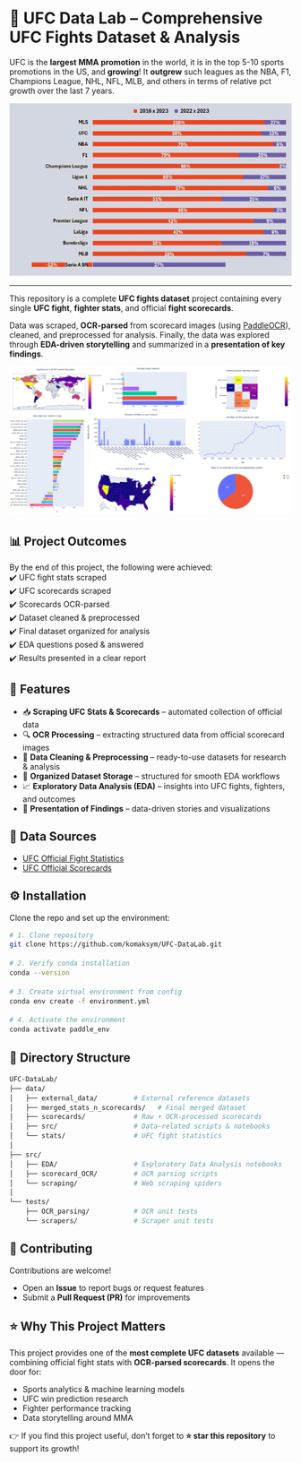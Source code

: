 # 🥊 UFC Data Lab – Comprehensive UFC Fights Dataset & Analysis  
UFC is the **largest MMA promotion** in the world, it is in the top 5-10 sports promotions in the US, and **growing**! It **outgrew** such leagues as the NBA, F1, Champions League, NHL, NFL, MLB, and others in terms of relative pct growth over the last 7 years. 

<p align="center">
  <img src="leaguesgrowth.jpg" alt="UFC Data Analysis Preview">
</p>

---
This repository is a complete **UFC fights dataset** project containing every single **UFC fight**, **fighter stats**, and official **fight scorecards**.  

Data was scraped, **OCR-parsed** from scorecard images (using [PaddleOCR](https://github.com/PaddlePaddle/PaddleOCR)), cleaned, and preprocessed for analysis. Finally, the data was explored through **EDA-driven storytelling** and summarized in a **presentation of key findings**.  

<p align="center">
  <img src="preview.png" alt="UFC Data Analysis Preview">
</p>


## 📊 Project Outcomes  
By the end of this project, the following were achieved:  
✔️ UFC fight stats scraped  
✔️ UFC scorecards scraped  
✔️ Scorecards OCR-parsed  
✔️ Dataset cleaned & preprocessed  
✔️ Final dataset organized for analysis  
✔️ EDA questions posed & answered  
✔️ Results presented in a clear report  


## 🔑 Features  
- 📥 **Scraping UFC Stats & Scorecards** – automated collection of official data  
- 🔍 **OCR Processing** – extracting structured data from official scorecard images  
- 🧹 **Data Cleaning & Preprocessing** – ready-to-use datasets for research & analysis  
- 📂 **Organized Dataset Storage** – structured for smooth EDA workflows  
- 📈 **Exploratory Data Analysis (EDA)** – insights into UFC fights, fighters, and outcomes  
- 🎤 **Presentation of Findings** – data-driven stories and visualizations  


## 📡 Data Sources  
- [UFC Official Fight Statistics](http://ufcstats.com/)  
- [UFC Official Scorecards](https://www.ufc.com/scorecards/)  


## ⚙️ Installation  
Clone the repo and set up the environment:  

```bash
# 1. Clone repository
git clone https://github.com/komaksym/UFC-DataLab.git

# 2. Verify conda installation
conda --version

# 3. Create virtual environment from config
conda env create -f environment.yml

# 4. Activate the environment
conda activate paddle_env
```

## 📂 Directory Structure  

```bash
UFC-DataLab/
├── data/                     
│   ├── external_data/         # External reference datasets
│   ├── merged_stats_n_scorecards/   # Final merged dataset
│   ├── scorecards/            # Raw + OCR-processed scorecards
│   ├── src/                   # Data-related scripts & notebooks
│   └── stats/                 # UFC fight statistics
│
├── src/                       
│   ├── EDA/                   # Exploratory Data Analysis notebooks
│   ├── scorecard_OCR/         # OCR parsing scripts
│   └── scraping/              # Web scraping spiders
│
└── tests/                     
    ├── OCR_parsing/           # OCR unit tests
    └── scrapers/              # Scraper unit tests
```

## 🤝 Contributing  

Contributions are welcome!  

- Open an **Issue** to report bugs or request features  
- Submit a **Pull Request (PR)** for improvements  


## ⭐ Why This Project Matters  

This project provides one of the **most complete UFC datasets** available — combining official fight stats with **OCR-parsed scorecards**. It opens the door for:  

- Sports analytics & machine learning models  
- UFC win prediction research  
- Fighter performance tracking  
- Data storytelling around MMA  

👉 If you find this project useful, don’t forget to **⭐ star this repository** to support its growth!  
